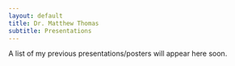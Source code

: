 ```yaml
---
layout: default
title: Dr. Matthew Thomas
subtitle: Presentations
---
```


A list of my previous presentations/posters will appear here soon. 
